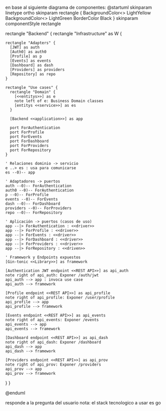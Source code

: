en base al siguiente diagrama de componentes:
@startuml
skinparam linetype ortho
skinparam rectangle {
  BackgroundColor<<entitys>> LightYellow
  BackgroundColor<<service>> LightGreen
  BorderColor Black
}
skinparam componentStyle rectangle

rectangle "Backend" {
  rectangle "Infrastructure" as W {

    rectangle "Adapters" {
      [JWT] as auth
      [Auth0] as auth0
      [Profile] as p
      [Events] as events
      [Dashboard] as dash
      [Providers] as providers
      [Repository] as repo
    }

    rectangle "Use cases" {
      rectangle "Domain" {
        [<<entitys>>] as e
        note left of e: Business Domain classes
        [entitys <<service>>] as es
      }

      [Backend <<application>>] as app

      port ForAuthentication
      port ForProfile
      port ForEvents
      port ForDashboard
      port ForProviders
      port ForRepository
    }

    ' Relaciones dominio -> servicio
    e ..> es : usa para comunicarse
    es --0)-- app

    ' Adaptadores -> puertos
    auth --0)-- ForAuthentication
    auth0 --0)-- ForAuthentication
    p --0)-- ForProfile
    events --0)-- ForEvents
    dash --0)-- ForDashboard
    providers --0)-- ForProviders
    repo --0)-- ForRepository

    ' Aplicación -> puertos (casos de uso)
    app --|> ForAuthentication : <<driver>> 
    app --|> ForProfile : <<driver>>
    app --|> ForEvents : <<driver>>
    app --|> ForDashboard : <<driver>>
    app --|> ForProviders : <<driver>>
    app --|> ForRepository : <<driven>>

    ' Framework y Endpoints expuestos
    [Gin-tonic <<Library>>] as framework

    [Authentication JWT endpoint <<REST API>>] as api_auth
    note right of api_auth: Exponer /auth/jwt
    api_auth --> app : invoca use case
    api_auth --> framework

    [Profile endpoint <<REST API>>] as api_profile
    note right of api_profile: Exponer /user/profile
    api_profile --> app
    api_profile --> framework

    [Events endpoint <<REST API>>] as api_events
    note right of api_events: Exponer /events
    api_events --> app
    api_events --> framework

    [Dashboard endpoint <<REST API>>] as api_dash
    note right of api_dash: Exponer /dashboard
    api_dash --> app
    api_dash --> framework

    [Providers endpoint <<REST API>>] as api_prov
    note right of api_prov: Exponer /providers
    api_prov --> app
    api_prov --> framework

  }
}

@enduml

responde a la pregunta del usuario
nota:
el stack tecnologico a usar es go
